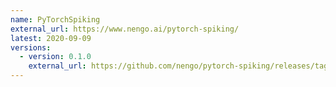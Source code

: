 ```yaml
---
name: PyTorchSpiking
external_url: https://www.nengo.ai/pytorch-spiking/
latest: 2020-09-09
versions:
  - version: 0.1.0
    external_url: https://github.com/nengo/pytorch-spiking/releases/tag/v0.1.0
---
```


